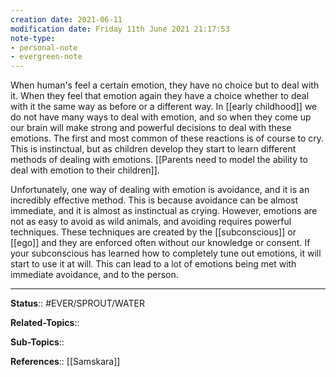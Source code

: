 ```yaml
---
creation date: 2021-06-11
modification date: Friday 11th June 2021 21:17:53
note-type:
- personal-note
- evergreen-note
---
```


When human's feel a certain emotion, they have no choice but to deal with it. When they feel that emotion again they have a choice whether to deal with it the same way as before or a different way. In [[early childhood]] we do not have many ways to deal with emotion, and so when they come up our brain will make strong and powerful decisions to deal with these emotions. The first and most common of these reactions is of course to cry. This is instinctual, but as children develop they start to learn different methods of dealing with emotions. [[Parents need to model the ability to deal with emotion to their children]]. 

Unfortunately, one way of dealing with emotion is avoidance, and it is an incredibly effective method. This is because avoidance can be almost immediate, and it is almost as instinctual as crying. However, emotions are not as easy to avoid as wild animals, and avoiding requires powerful techniques. These techniques are created by the [[subconscious]] or [[ego]] and they are enforced often without our knowledge or consent. If your subconscious has learned how to completely tune out emotions, it will start to use it at will. This can lead to a lot of emotions being met with immediate avoidance, and to the person.

---
**Status**:: #EVER/SPROUT/WATER   

**Related-Topics**:: 
	
**Sub-Topics**::
	
**References**:: [[Samskara]]
